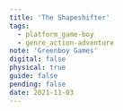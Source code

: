 ```yaml
---
title: 'The Shapeshifter'
tags:
  - platform_game-boy
  - genre_action-adventure
note: 'Greenboy Games'
digital: false
physical: true
guide: false
pending: false
date: 2021-11-03
---
```

